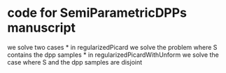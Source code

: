 # code for SemiParametricDPPs manuscript

we solve two cases
    * in regularizedPicard we solve the problem where S contains the dpp samples
    * in regularizedPicardWithUnform we solve the case where S and the dpp samples are disjoint

